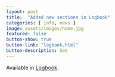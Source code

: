 ```yaml
---
layout: post
title:  "Added new sections in Logbook"
categories: [ info, news ]
image: assets/images/home.jpg
featured: false
button-show: true
button-link: "logbook.html"
button-description: See
---
```


Available in <a href="{{ site.baseurl }}/logbook.html">Logbook</a>.<br>
